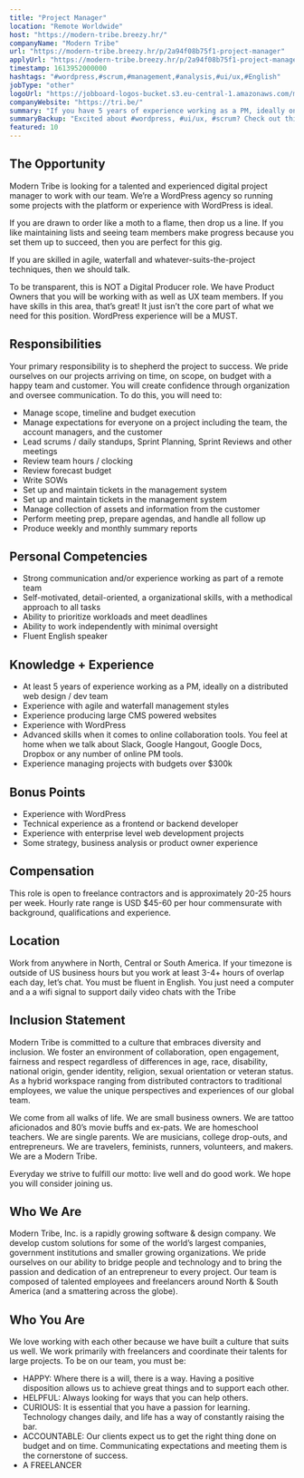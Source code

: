 ```yaml
---
title: "Project Manager"
location: "Remote Worldwide"
host: "https://modern-tribe.breezy.hr/"
companyName: "Modern Tribe"
url: "https://modern-tribe.breezy.hr/p/2a94f08b75f1-project-manager"
applyUrl: "https://modern-tribe.breezy.hr/p/2a94f08b75f1-project-manager/apply"
timestamp: 1613952000000
hashtags: "#wordpress,#scrum,#management,#analysis,#ui/ux,#English"
jobType: "other"
logoUrl: "https://jobboard-logos-bucket.s3.eu-central-1.amazonaws.com/modern-tribe"
companyWebsite: "https://tri.be/"
summary: "If you have 5 years of experience working as a PM, ideally on a distributed web design / dev team, Modern Tribe is looking for someone with your skillset."
summaryBackup: "Excited about #wordpress, #ui/ux, #scrum? Check out this job post!"
featured: 10
---
```


## The Opportunity

Modern Tribe is looking for a talented and experienced digital project manager to work with our team. We’re a WordPress agency so running some projects with the platform or experience with WordPress is ideal.

If you are drawn to order like a moth to a flame, then drop us a line. If you like maintaining lists and seeing team members make progress because you set them up to succeed, then you are perfect for this gig.

If you are skilled in agile, waterfall and whatever-suits-the-project techniques, then we should talk.

To be transparent, this is NOT a Digital Producer role. We have Product Owners that you will be working with as well as UX team members. If you have skills in this area, that’s great! It just isn’t the core part of what we need for this position. WordPress experience will be a MUST.

## Responsibilities

Your primary responsibility is to shepherd the project to success. We pride ourselves on our projects arriving on time, on scope, on budget with a happy team and customer. You will create confidence through organization and oversee communication. To do this, you will need to:

*   Manage scope, timeline and budget execution
*   Manage expectations for everyone on a project including the team, the account managers, and the customer
*   Lead scrums / daily standups, Sprint Planning, Sprint Reviews and other meetings
*   Review team hours / clocking
*   Review forecast budget
*   Write SOWs
*   Set up and maintain tickets in the management system
*   Set up and maintain tickets in the management system
*   Manage collection of assets and information from the customer
*   Perform meeting prep, prepare agendas, and handle all follow up
*   Produce weekly and monthly summary reports

## Personal Competencies

*   Strong communication and/or experience working as part of a remote team
*   Self-motivated, detail-oriented, a organizational skills, with a methodical approach to all tasks
*   Ability to prioritize workloads and meet deadlines
*   Ability to work independently with minimal oversight
*   Fluent English speaker

## Knowledge + Experience

*   At least 5 years of experience working as a PM, ideally on a distributed web design / dev team
*   Experience with agile and waterfall management styles
*   Experience producing large CMS powered websites
*   Experience with WordPress
*   Advanced skills when it comes to online collaboration tools. You feel at home when we talk about Slack, Google Hangout, Google Docs, Dropbox or any number of online PM tools.
*   Experience managing projects with budgets over $300k

## Bonus Points

*   Experience with WordPress
*   Technical experience as a frontend or backend developer
*   Experience with enterprise level web development projects
*   Some strategy, business analysis or product owner experience

## Compensation

This role is open to freelance contractors and is approximately 20-25 hours per week. Hourly rate range is USD $45-60 per hour commensurate with background, qualifications and experience.

## Location

Work from anywhere in North, Central or South America. If your timezone is outside of US business hours but you work at least 3-4+ hours of overlap each day, let’s chat. You must be fluent in English. You just need a computer and a a wifi signal to support daily video chats with the Tribe

## Inclusion Statement

Modern Tribe is committed to a culture that embraces diversity and inclusion. We foster an environment of collaboration, open engagement, fairness and respect regardless of differences in age, race, disability, national origin, gender identity, religion, sexual orientation or veteran status. As a hybrid workspace ranging from distributed contractors to traditional employees, we value the unique perspectives and experiences of our global team.

We come from all walks of life. We are small business owners. We are tattoo aficionados and 80’s movie buffs and ex-pats. We are homeschool teachers. We are single parents. We are musicians, college drop-outs, and entrepreneurs. We are travelers, feminists, runners, volunteers, and makers. We are a Modern Tribe.

Everyday we strive to fulfill our motto: live well and do good work. We hope you will consider joining us.

## Who We Are

Modern Tribe, Inc. is a rapidly growing software & design company. We develop custom solutions for some of the world’s largest companies, government institutions and smaller growing organizations. We pride ourselves on our ability to bridge people and technology and to bring the passion and dedication of an entrepreneur to every project. Our team is composed of talented employees and freelancers around North & South America (and a smattering across the globe).

## Who You Are

We love working with each other because we have built a culture that suits us well. We work primarily with freelancers and coordinate their talents for large projects. To be on our team, you must be:

*   HAPPY: Where there is a will, there is a way. Having a positive disposition allows us to achieve great things and to support each other.
*   HELPFUL: Always looking for ways that you can help others.
*   CURIOUS: It is essential that you have a passion for learning. Technology changes daily, and life has a way of constantly raising the bar.
*   ACCOUNTABLE: Our clients expect us to get the right thing done on budget and on time. Communicating expectations and meeting them is the cornerstone of success.
*   A FREELANCER
